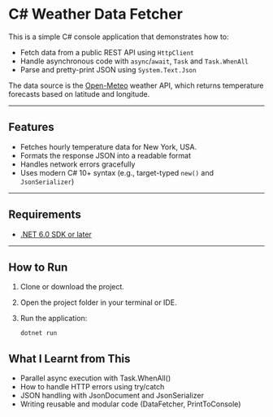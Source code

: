# C# Weather Data Fetcher

This is a simple C# console application that demonstrates how to:
- Fetch data from a public REST API using `HttpClient`
- Handle asynchronous code with `async`/`await`, `Task` and `Task.WhenAll`
- Parse and pretty-print JSON using `System.Text.Json`

The data source is the [Open-Meteo](https://open-meteo.com/) weather API, which returns temperature forecasts based on latitude and longitude.

---

## Features

- Fetches hourly temperature data for New York, USA.
- Formats the response JSON into a readable format
- Handles network errors gracefully
- Uses modern C# 10+ syntax (e.g., target-typed `new()` and `JsonSerializer`)

---

## Requirements

- [.NET 6.0 SDK or later](https://dotnet.microsoft.com/en-us/download)

---

## How to Run

1. Clone or download the project.
2. Open the project folder in your terminal or IDE.
3. Run the application:

   ```bash
   dotnet run


## What I Learnt from This
- Parallel async execution with Task.WhenAll()
- How to handle HTTP errors using try/catch
- JSON handling with JsonDocument and JsonSerializer
- Writing reusable and modular code (DataFetcher, PrintToConsole)